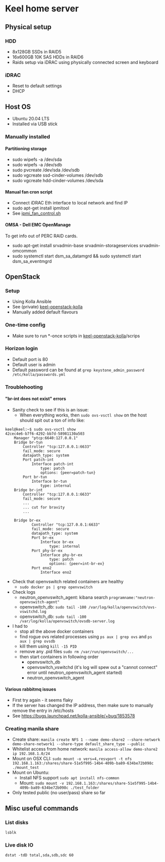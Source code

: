 # Keel home server

## Physical setup

### HDD
* 8x128GB SSDs in RAID5
* 16x600GB 10K SAS HDDs in RAID6
* Raids setup via iDRAC using physically connected screen and keyboard

### iDRAC
* Reset to default settings
* DHCP

## Host OS
* Ubuntu 20.04 LTS
* Installed via USB stick

### Manually installed

#### Partitioning storage
* sudo wipefs -a /dev/sda
* sudo wipefs -a /dev/sdb
* sudo pvcreate /dev/sda /dev/sdb
* sudo vgcreate ssd-cinder-volumes /dev/sdb
* sudo vgcreate hdd-cinder-volumes /dev/sda

#### Manual fan cron script
* Connect iDRAC Eth interface to local network and find IP
* sudo apt-get install ipmitool
* See [ipmi_fan_control.sh](ipmi_fan_control.sh)

#### OMSA - Dell EMC OpenManage
To get info out of PERC RAID cards.

* sudo apt-get install srvadmin-base srvadmin-storageservices srvadmin-omcommon
* sudo systemctl start dsm_sa_datamgrd && sudo systemctl start dsm_sa_eventmgrd

## OpenStack

### Setup
* Using Kolla Ansible
* See (private) [keel-openstack-kolla](https://github.com/niklasnorin/keel-openstack-kolla)
* Manually added default flavours

### One-time config
* Make sure to run *-once scripts in [keel-openstack-kolla](https://github.com/niklasnorin/keel-openstack-kolla)/scrips

### Horizon login
* Default port is 80
* Default user is admin 
* Default password can be found at `grep keystone_admin_password /etc/kolla/passwords.yml`

### Troublehooting 
#### "br-int does not exist" errors
* Sanity check to see if this is an issue:
  * When everything works, then `sudo ovs-vsctl show` on the host should spit out a ton of info like:
```
keel@keel:~$ sudo ovs-vsctl show
42cec4e6-b7f6-4292-bb7d-58981130a503
    Manager "ptcp:6640:127.0.0.1"
    Bridge br-tun
        Controller "tcp:127.0.0.1:6633"
        fail_mode: secure
        datapath_type: system
        Port patch-int
            Interface patch-int
                type: patch
                options: {peer=patch-tun}
        Port br-tun
            Interface br-tun
                type: internal
    Bridge br-int
        Controller "tcp:127.0.0.1:6633"
        fail_mode: secure
        ...
        ... cut for bravity
        ...

    Bridge br-ex
            Controller "tcp:127.0.0.1:6633"
            fail_mode: secure
            datapath_type: system
            Port br-ex
                Interface br-ex
                    type: internal
            Port phy-br-ex
                Interface phy-br-ex
                    type: patch
                    options: {peer=int-br-ex}
            Port eno2
                Interface eno2

```


* Check that openvswitch related containers are healthy
  * `sudo docker ps | grep openvswitch`
* Check logs
  * neutron_openvswitch_agent: kibana search `programname:"neutron-openvswitch-agent"`
  * openvswitch_db: `sudo tail -100 /var/log/kolla/openvswitch/ovs-vswitchd.log`
  * openvswitch_db: `sudo tail -100 /var/log/kolla/openvswitch/ovsdb-server.log`
* I had to 
  * stop all the above docker containers
  * find rogue ovs related processes using `ps aux | grep ovs` and `ps aux | grep ovsdb`
  * kill them using `kill -15 PID`
  * remove any .pid files `sudo rm /var/run/openvswitch/...`
  * then start containers in following order
    * openvswitch_db
    * openvswitch_vswitchd (it's log will spew out a "cannot connect" error until neutron_openvswitch_agent started)
    * neutron_openvswitch_agent

#### Various rabbitmq issues
* First try again - it seems flaky
* If the server has changed the IP address, then make sure to manually remove the entry in /etc/hosts
* See https://bugs.launchpad.net/kolla-ansible/+bug/1853578

### Creating manila share
* Create share: `manila create NFS 1 --name demo-share2 --share-network demo-share-network1 --share-type default_share_type --public`
* Whitelist access from home network: `manila access-allow demo-share2 ip 192.168.1.0/24`
* Mount on OSX CLI: `sudo mount -o vers=4,resvport -t nfs 192.168.1.163:/shares/share-51e5f995-14b4-409b-ba89-634be72b098c ./mount_test`
* Mount on Ubuntu:
  * Install NFS support `sudo apt install nfs-common`
  * Mount: `sudo mount -v 192.168.1.163:/shares/share-51e5f995-14b4-409b-ba89-634be72b098c ./test_folder`  
* Only tested public (no user/pass) share so far 


## Misc useful commands

### List disks
`lsblk`

### Live disk IO
`dstat -tdD total,sda,sdb,sdc 60`
